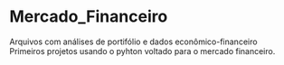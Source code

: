 # Mercado_Financeiro
 Arquivos com análises de portifólio e dados econômico-financeiro
Primeiros projetos usando o pyhton voltado para o mercado financeiro.
